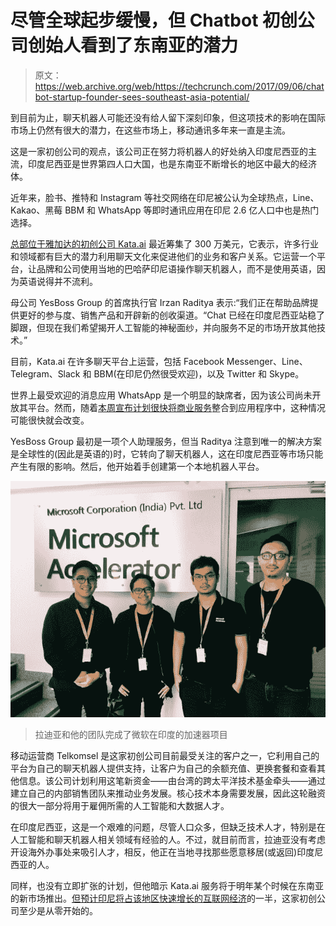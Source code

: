 # 尽管全球起步缓慢，但 Chatbot 初创公司创始人看到了东南亚的潜力 

> 原文：<https://web.archive.org/web/https://techcrunch.com/2017/09/06/chatbot-startup-founder-sees-southeast-asia-potential/>

到目前为止，聊天机器人可能还没有给人留下深刻印象，但这项技术的影响在国际市场上仍然有很大的潜力，在这些市场上，移动通讯多年来一直是主流。

这是一家初创公司的观点，该公司正在努力将机器人的好处纳入印度尼西亚的主流，印度尼西亚是世界第四人口大国，也是东南亚不断增长的地区中最大的经济体。

近年来，脸书、推特和 Instagram 等社交网络在印尼被公认为全球热点，Line、Kakao、黑莓 BBM 和 WhatsApp 等即时通讯应用在印尼 2.6 亿人口中也是热门选择。

[总部位于雅加达的初创公司 Kata.ai](https://web.archive.org/web/20230205194125/http://kata.ai/) 最近筹集了 300 万美元，它表示，许多行业和领域都有巨大的潜力利用聊天文化来促进他们的业务和客户关系。它运营一个平台，让品牌和公司使用当地的巴哈萨印尼语操作聊天机器人，而不是使用英语，因为英语说得并不流利。

母公司 YesBoss Group 的首席执行官 Irzan Raditya 表示:“我们正在帮助品牌提供更好的参与度、销售产品和开辟新的创收渠道。“Chat 已经在印度尼西亚站稳了脚跟，但现在我们希望揭开人工智能的神秘面纱，并向服务不足的市场开放其他技术。”

目前，Kata.ai 在许多聊天平台上运营，包括 Facebook Messenger、Line、Telegram、Slack 和 BBM(在印尼仍然很受欢迎)，以及 Twitter 和 Skype。

世界上最受欢迎的消息应用 WhatsApp 是一个明显的缺席者，因为该公司尚未开放其平台。然而，随着[本周宣布计划很快将商业服务](https://web.archive.org/web/20230205194125/https://techcrunch.com/2017/09/05/whatsapp-business-app/)整合到应用程序中，这种情况可能很快就会改变。

YesBoss Group 最初是一项个人助理服务，但当 Raditya 注意到唯一的解决方案是全球性的(因此是英语的)时，它转向了聊天机器人，这在印度尼西亚等市场只能产生有限的影响。然后，他开始着手创建第一个本地机器人平台。

![](img/f228ff85e169d36c69cc1315a2b2098e.png)

> 拉迪亚和他的团队完成了微软在印度的加速器项目

移动运营商 Telkomsel 是这家初创公司目前最受关注的客户之一，它利用自己的平台为自己的聊天机器人提供支持，让客户为自己的余额充值、更换套餐和查看其他信息。该公司计划利用这笔新资金——由台湾的跨太平洋技术基金牵头——通过建立自己的内部销售团队来推动业务发展。核心技术本身需要发展，因此这轮融资的很大一部分将用于雇佣所需的人工智能和大数据人才。

在印度尼西亚，这是一个艰难的问题，尽管人口众多，但缺乏技术人才，特别是在人工智能和聊天机器人相关领域有经验的人。不过，就目前而言，拉迪亚没有考虑开设海外办事处来吸引人才，相反，他正在当地寻找那些愿意移居(或返回)印度尼西亚的人。

同样，也没有立即扩张的计划，但他暗示 Kata.ai 服务将于明年某个时候在东南亚的新市场推出。[但预计印尼将占该地区快速增长的互联网经济](https://web.archive.org/web/20230205194125/https://techcrunch.com/2016/05/24/report-southeast-asias-internet-economy-to-grow-to-200b-by-2025/)的一半，这家初创公司至少是从零开始的。